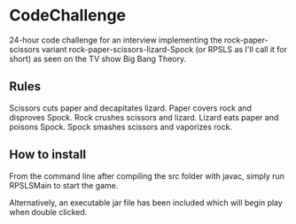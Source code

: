 # CodeChallenge
24-hour code challenge for an interview implementing the rock-paper-scissors variant rock-paper-scissors-lizard-Spock (or RPSLS as I'll call it for short) as seen on the TV show Big Bang Theory.
## Rules

Scissors cuts paper and decapitates lizard.
Paper covers rock and disproves Spock.
Rock crushes scissors and lizard.
Lizard eats paper and poisons Spock.
Spock smashes scissors and vaporizes rock.

## How to install

From the command line after compiling the src folder with javac, simply run RPSLSMain to start the game. 

Alternatively, an executable jar file has been included which will begin play when double clicked. 
